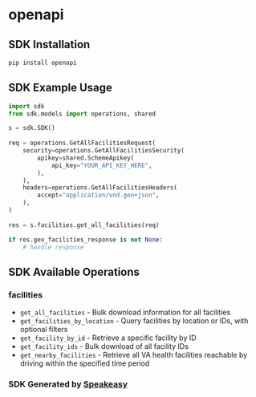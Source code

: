 # openapi

<!-- Start SDK Installation -->
## SDK Installation

```bash
pip install openapi
```
<!-- End SDK Installation -->

<!-- Start SDK Example Usage -->
## SDK Example Usage

```python
import sdk
from sdk.models import operations, shared

s = sdk.SDK()
    
req = operations.GetAllFacilitiesRequest(
    security=operations.GetAllFacilitiesSecurity(
        apikey=shared.SchemeApikey(
            api_key="YOUR_API_KEY_HERE",
        ),
    ),
    headers=operations.GetAllFacilitiesHeaders(
        accept="application/vnd.geo+json",
    ),
)
    
res = s.facilities.get_all_facilities(req)

if res.geo_facilities_response is not None:
    # handle response
```
<!-- End SDK Example Usage -->

<!-- Start SDK Available Operations -->
## SDK Available Operations

### facilities

* `get_all_facilities` - Bulk download information for all facilities
* `get_facilities_by_location` - Query facilities by location or IDs, with optional filters
* `get_facility_by_id` - Retrieve a specific facility by ID
* `get_facility_ids` - Bulk download of all facility IDs
* `get_nearby_facilities` - Retrieve all VA health facilities reachable by driving within the specified time period

<!-- End SDK Available Operations -->

### SDK Generated by [Speakeasy](https://docs.speakeasyapi.dev/docs/using-speakeasy/client-sdks)
